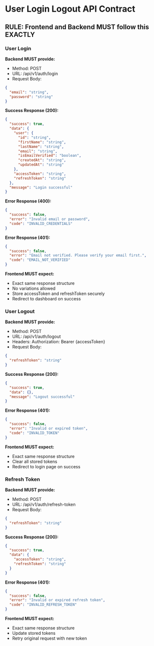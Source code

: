 # User Login Logout API Contract

## RULE: Frontend and Backend MUST follow this EXACTLY

### User Login
**Backend MUST provide:**
- Method: POST
- URL: /api/v1/auth/login
- Request Body:
```json
{
  "email": "string",
  "password": "string"
}
```

**Success Response (200):**
```json
{
  "success": true,
  "data": {
    "user": {
      "id": "string",
      "firstName": "string",
      "lastName": "string",
      "email": "string",
      "isEmailVerified": "boolean",
      "createdAt": "string",
      "updatedAt": "string"
    },
    "accessToken": "string",
    "refreshToken": "string"
  },
  "message": "Login successful"
}
```

**Error Response (400):**
```json
{
  "success": false,
  "error": "Invalid email or password",
  "code": "INVALID_CREDENTIALS"
}
```

**Error Response (401):**
```json
{
  "success": false,
  "error": "Email not verified. Please verify your email first.",
  "code": "EMAIL_NOT_VERIFIED"
}
```

**Frontend MUST expect:**
- Exact same response structure
- No variations allowed
- Store accessToken and refreshToken securely
- Redirect to dashboard on success

### User Logout
**Backend MUST provide:**
- Method: POST
- URL: /api/v1/auth/logout
- Headers: Authorization: Bearer {accessToken}
- Request Body:
```json
{
  "refreshToken": "string"
}
```

**Success Response (200):**
```json
{
  "success": true,
  "data": {},
  "message": "Logout successful"
}
```

**Error Response (401):**
```json
{
  "success": false,
  "error": "Invalid or expired token",
  "code": "INVALID_TOKEN"
}
```

**Frontend MUST expect:**
- Exact same response structure
- Clear all stored tokens
- Redirect to login page on success

### Refresh Token
**Backend MUST provide:**
- Method: POST
- URL: /api/v1/auth/refresh-token
- Request Body:
```json
{
  "refreshToken": "string"
}
```

**Success Response (200):**
```json
{
  "success": true,
  "data": {
    "accessToken": "string",
    "refreshToken": "string"
  }
}
```

**Error Response (401):**
```json
{
  "success": false,
  "error": "Invalid or expired refresh token",
  "code": "INVALID_REFRESH_TOKEN"
}
```

**Frontend MUST expect:**
- Exact same response structure
- Update stored tokens
- Retry original request with new token
